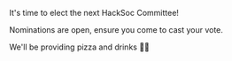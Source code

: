 It's time to elect the next HackSoc Committee!

Nominations are open, ensure you come to cast your vote.

We'll be providing pizza and drinks 🍕🥤
